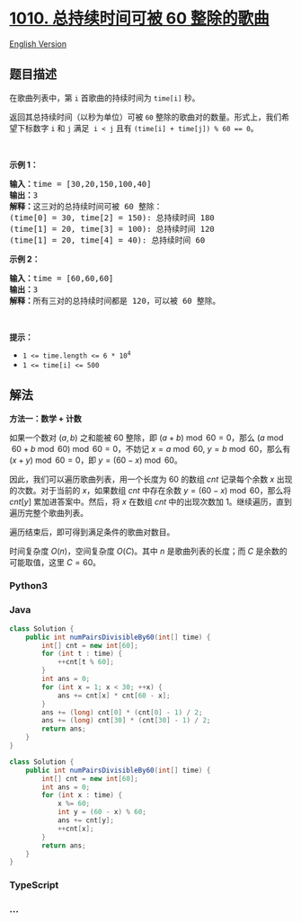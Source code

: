 # [1010. 总持续时间可被 60 整除的歌曲](https://leetcode.cn/problems/pairs-of-songs-with-total-durations-divisible-by-60)

[English Version](/solution/1000-1099/1010.Pairs%20of%20Songs%20With%20Total%20Durations%20Divisible%20by%2060/README_EN.md)

## 题目描述

<!-- 这里写题目描述 -->

<p>在歌曲列表中，第 <code>i</code> 首歌曲的持续时间为 <code>time[i]</code> 秒。</p>

<p>返回其总持续时间（以秒为单位）可被 <code>60</code> 整除的歌曲对的数量。形式上，我们希望下标数字 <code>i</code> 和 <code>j</code> 满足&nbsp; <code>i &lt; j</code> 且有&nbsp;<code>(time[i] + time[j]) % 60 == 0</code>。</p>

<p>&nbsp;</p>

<p><strong>示例 1：</strong></p>

<pre>
<strong>输入：</strong>time = [30,20,150,100,40]
<strong>输出：</strong>3
<strong>解释：</strong>这三对的总持续时间可被 60 整除：
(time[0] = 30, time[2] = 150): 总持续时间 180
(time[1] = 20, time[3] = 100): 总持续时间 120
(time[1] = 20, time[4] = 40): 总持续时间 60
</pre>

<p><strong>示例 2：</strong></p>

<pre>
<strong>输入：</strong>time = [60,60,60]
<strong>输出：</strong>3
<strong>解释：</strong>所有三对的总持续时间都是 120，可以被 60 整除。
</pre>

<p>&nbsp;</p>

<p><strong>提示：</strong></p>

<ul>
	<li><code>1 &lt;= time.length &lt;= 6 * 10<sup>4</sup></code></li>
	<li><code>1 &lt;= time[i] &lt;= 500</code></li>
</ul>

## 解法

<!-- 这里可写通用的实现逻辑 -->

**方法一：数学 + 计数**

如果一个数对 $(a, b)$ 之和能被 $60$ 整除，即 $(a + b) \bmod 60 = 0$，那么 $(a \bmod 60 + b \bmod 60) \bmod 60 = 0$，不妨记 $x=a \bmod 60$, $y = b \bmod 60$，那么有 $(x + y) \bmod 60 = 0$，即 $y=(60 - x) \bmod 60$。

因此，我们可以遍历歌曲列表，用一个长度为 $60$ 的数组 $cnt$ 记录每个余数 $x$ 出现的次数。对于当前的 $x$，如果数组 $cnt$ 中存在余数 $y = (60 - x) \bmod 60$，那么将 $cnt[y]$ 累加进答案中。然后，将 $x$ 在数组 $cnt$ 中的出现次数加 $1$。继续遍历，直到遍历完整个歌曲列表。

遍历结束后，即可得到满足条件的歌曲对数目。

时间复杂度 $O(n)$，空间复杂度 $O(C)$。其中 $n$ 是歌曲列表的长度；而 $C$ 是余数的可能取值，这里 $C=60$。

<!-- tabs:start -->

### **Python3**

<!-- 这里可写当前语言的特殊实现逻辑 -->





### **Java**

<!-- 这里可写当前语言的特殊实现逻辑 -->

```java
class Solution {
    public int numPairsDivisibleBy60(int[] time) {
        int[] cnt = new int[60];
        for (int t : time) {
            ++cnt[t % 60];
        }
        int ans = 0;
        for (int x = 1; x < 30; ++x) {
            ans += cnt[x] * cnt[60 - x];
        }
        ans += (long) cnt[0] * (cnt[0] - 1) / 2;
        ans += (long) cnt[30] * (cnt[30] - 1) / 2;
        return ans;
    }
}
```

```java
class Solution {
    public int numPairsDivisibleBy60(int[] time) {
        int[] cnt = new int[60];
        int ans = 0;
        for (int x : time) {
            x %= 60;
            int y = (60 - x) % 60;
            ans += cnt[y];
            ++cnt[x];
        }
        return ans;
    }
}
```













### **TypeScript**





### **...**

```

```


